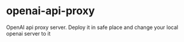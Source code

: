 # openai-api-proxy
OpenAI api proxy server. Deploy it in safe place and change your local openai server to it
